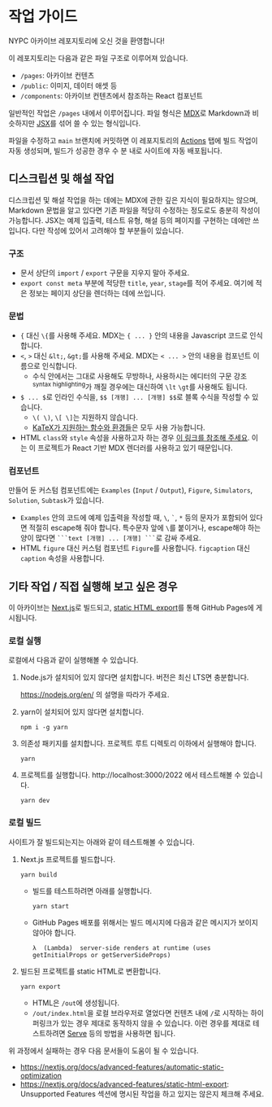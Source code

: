 # 작업 가이드

NYPC 아카이브 레포지토리에 오신 것을 환영합니다!

이 레포지토리는 다음과 같은 파일 구조로 이루어져 있습니다.

- `/pages`: 아카이브 컨텐츠
- `/public`: 이미지, 데이터 애셋 등
- `/components`: 아카이브 컨텐츠에서 참조하는 React 컴포넌트

일반적인 작업은 `/pages` 내에서 이루어집니다. 파일 형식은 [MDX](https://mdxjs.com/)로 Markdown과 비슷하지만 [JSX](https://reactjs.org/docs/introducing-jsx.html)를 섞어 쓸 수 있는 형식입니다.

파일을 수정하고 `main` 브랜치에 커밋하면 이 레포지토리의 [Actions](https://github.com/nypc/nypc.github.io/actions) 탭에 빌드 작업이 자동 생성되며, 빌드가 성공한 경우 수 분 내로 사이트에 자동 배포됩니다.

## 디스크립션 및 해설 작업

디스크립션 및 해설 작업을 하는 데에는 MDX에 관한 깊은 지식이 필요하지는 않으며, Markdown 문법을 알고 있다면 기존 파일을 적당히 수정하는 정도로도 충분히 작성이 가능합니다. JSX는 예제 입출력, 테스트 유형, 해설 등의 페이지를 구현하는 데에만 쓰입니다. 다만 작성에 있어서 고려해야 할 부분들이 있습니다.

### 구조

- 문서 상단의 `import` / `export` 구문을 지우지 말아 주세요.
- `export const meta` 부분에 적당한 `title`, `year`, `stage`를 적어 주세요. 여기에 적은 정보는 페이지 상단을 렌더하는 데에 쓰입니다.

### 문법

- `{` 대신 `\{`를 사용해 주세요. MDX는 `{ ... }` 안의 내용을 Javascript 코드로 인식합니다.
- `<`, `>` 대신 `&lt;`, `&gt;`를 사용해 주세요. MDX는 `< ... >` 안의 내용을 컴포넌트 이름으로 인식합니다.
  - 수식 안에서는 그대로 사용해도 무방하나, 사용하시는 에디터의 구문 강조<sup>syntax highlighting</sup>가 깨질 경우에는 대신하여 `\lt` `\gt`를 사용해도 됩니다.
- `$ ... $`로 인라인 수식을, `$$ [개행] ... [개행] $$`로 블록 수식을 작성할 수 있습니다.
  - `\( \)`, `\[ \]`는 지원하지 않습니다.
  - [KaTeX가 지원하는 함수와 환경들](https://katex.org/docs/supported.html)은 모두 사용 가능합니다.
- HTML `class`와 `style` 속성을 사용하고자 하는 경우 [이 링크를 참조해 주세요](https://reactjs.org/docs/faq-styling.html). 이는 이 프로젝트가 React 기반 MDX 렌더러를 사용하고 있기 때문입니다.

### 컴포넌트

만들어 둔 커스텀 컴포넌트에는 `Examples` (`Input` / `Output`), `Figure`, `Simulators`, `Solution`, `Subtask`가 있습니다.

- `Examples` 안의 코드에 예제 입출력을 작성할 때, `\`, `` ` ``, `*` 등의 문자가 포함되어 있다면 적절히 escape해 줘야 합니다. 특수문자 앞에 `\`를 붙이거나, escape해야 하는 양이 많다면 ` ```text [개행] ... [개행] ``` `로 감싸 주세요.
- HTML `figure` 대신 커스텀 컴포넌트 `Figure`를 사용합니다. `figcaption` 대신 `caption` 속성을 사용합니다.

## 기타 작업 / 직접 실행해 보고 싶은 경우

이 아카이브는 [Next.js](https://nextjs.org/)로 빌드되고, [static HTML export](https://nextjs.org/docs/advanced-features/static-html-export)를 통해 GitHub Pages에 게시됩니다.

### 로컬 실행

로컬에서 다음과 같이 실행해볼 수 있습니다.

1. Node.js가 설치되어 있지 않다면 설치합니다. 버전은 최신 LTS면 충분합니다.

   https://nodejs.org/en/ 의 설명을 따라가 주세요.

2. yarn이 설치되어 있지 않다면 설치합니다.

   ```
   npm i -g yarn
   ```

3. 의존성 패키지를 설치합니다. 프로젝트 루트 디렉토리 이하에서 실행해야 합니다.

   ```
   yarn
   ```

4. 프로젝트를 실행합니다. http://localhost:3000/2022 에서 테스트해볼 수 있습니다.
   ```
   yarn dev
   ```

### 로컬 빌드

사이트가 잘 빌드되는지는 아래와 같이 테스트해볼 수 있습니다.

1. Next.js 프로젝트를 빌드합니다.

   ```
   yarn build
   ```

   - 빌드를 테스트하려면 아래를 실행합니다.
     ```
     yarn start
     ```
   - GitHub Pages 배포를 위해서는 빌드 메시지에 다음과 같은 메시지가 보이지 않아야 합니다.
     ```
     λ  (Lambda)  server-side renders at runtime (uses getInitialProps or getServerSideProps)
     ```

2. 빌드된 프로젝트를 static HTML로 변환합니다.
   ```
   yarn export
   ```

   - HTML은 `/out`에 생성됩니다.
   - `/out/index.html`을 로컬 브라우저로 열었다면 컨텐츠 내에 `/`로 시작하는 하이퍼링크가 있는 경우 제대로 동작하지 않을 수 있습니다. 이런 경우를 제대로 테스트하려면 [Serve](https://github.com/vercel/serve) 등의 방법을 사용하면 됩니다.

위 과정에서 실패하는 경우 다음 문서들이 도움이 될 수 있습니다.

- https://nextjs.org/docs/advanced-features/automatic-static-optimization
- https://nextjs.org/docs/advanced-features/static-html-export: Unsupported Features 섹션에 명시된 작업을 하고 있지는 않은지 체크해 주세요.
